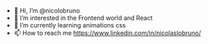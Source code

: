 - 👋 Hi, I’m @nicolobruno
- 👀 I’m interested in the Frontend world and React
- 🌱 I’m currently learning animations css
- 📫 How to reach me https://www.linkedin.com/in/nicolaslobruno/

<!---
nicolobruno/nicolobruno is a ✨ special ✨ repository because its `README.md` (this file) appears on your GitHub profile.
You can click the Preview link to take a look at your changes.
--->
